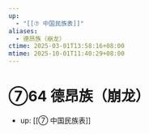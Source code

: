 ```yaml
---
up:
  - "[[⑦ 中国民族表]]"
aliases:
  - 德昂族（崩龙）
ctime: 2025-03-01T13:58:16+08:00
mtime: 2025-10-01T11:40:29+08:00
---
```


# ⑦64 德昂族（崩龙）

- up: [[⑦ 中国民族表]]
